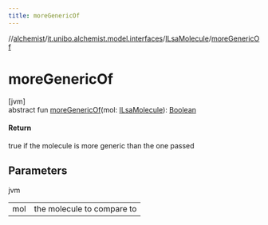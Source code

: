 ```yaml
---
title: moreGenericOf
---
```

//[alchemist](../../../index.html)/[it.unibo.alchemist.model.interfaces](../index.html)/[ILsaMolecule](index.html)/[moreGenericOf](more-generic-of.html)



# moreGenericOf



[jvm]\
abstract fun [moreGenericOf](more-generic-of.html)(mol: [ILsaMolecule](index.html)): [Boolean](https://kotlinlang.org/api/latest/jvm/stdlib/kotlin/-boolean/index.html)



#### Return



true if the molecule is more generic than the one passed



## Parameters


jvm

| | |
|---|---|
| mol | the molecule to compare to |




